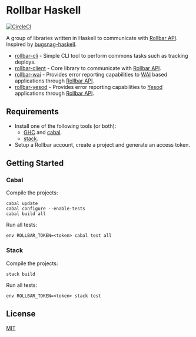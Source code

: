 # Rollbar Haskell

[![CircleCI](https://circleci.com/gh/stackbuilders/rollbar-haskell.svg?style=shield&circle-token=8006d81b2704e6649dddd32146493054b3033bc2)](https://app.circleci.com/pipelines/github/stackbuilders/rollbar-haskell)

A group of libraries written in Haskell to communicate with [Rollbar
API][rollbar-api]. Inspired by
[bugsnag-haskell](https://github.com/pbrisbin/bugsnag-haskell).

- [rollbar-cli](rollbar-cli/) - Simple CLI tool to perform commons tasks such
  as tracking deploys.
- [rollbar-client](rollbar-client/) - Core library to communicate with [Rollbar
  API][rollbar-api].
- [rollbar-wai](rollbar-wai/) - Provides error reporting capabilities to
  [WAI](http://hackage.haskell.org/package/wai) based applications through
  [Rollbar API][rollbar-api].
- [rollbar-yesod](rollbar-yesod/) - Provides error reporting capabilities to
  [Yesod](https://www.yesodweb.com/) applications through [Rollbar
  API][rollbar-api].

## Requirements

- Install one of the following tools (or both):
  - [GHC](https://www.haskell.org/ghc/download.html) and
    [cabal](https://www.haskell.org/cabal/download.html).
  - [stack](https://docs.haskellstack.org/en/stable/README/).
- Setup a Rollbar account, create a project and generate an access token.

## Getting Started

### Cabal

Compile the projects:

```
cabal update
cabal configure --enable-tests
cabal build all
```

Run all tests:

```
env ROLLBAR_TOKEN=<token> cabal test all
```

### Stack

Compile the projects:

```
stack build
```

Run all tests:

```
env ROLLBAR_TOKEN=<token> stack test
```

## License

[MIT](LICENSE)

[rollbar-api]: https://explorer.docs.rollbar.com/
